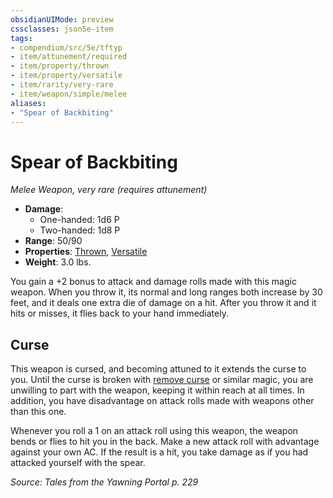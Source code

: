 ```yaml
---
obsidianUIMode: preview
cssclasses: json5e-item
tags:
- compendium/src/5e/tftyp
- item/attunement/required
- item/property/thrown
- item/property/versatile
- item/rarity/very-rare
- item/weapon/simple/melee
aliases: 
- "Spear of Backbiting"
---
```

# Spear of Backbiting
*Melee Weapon, very rare (requires attunement)*  

- **Damage**:
  - One-handed: 1d6 P
  - Two-handed: 1d8 P
- **Range**: 50/90
- **Properties**: [Thrown](/compendium/rules/item-properties.md#Thrown), [Versatile](/compendium/rules/item-properties.md#Versatile)
- **Weight**: 3.0 lbs.

You gain a +2 bonus to attack and damage rolls made with this magic weapon. When you throw it, its normal and long ranges both increase by 30 feet, and it deals one extra die of damage on a hit. After you throw it and it hits or misses, it flies back to your hand immediately.

## Curse

This weapon is cursed, and becoming attuned to it extends the curse to you. Until the curse is broken with [remove curse](/compendium/spells/remove-curse.md) or similar magic, you are unwilling to part with the weapon, keeping it within reach at all times. In addition, you have disadvantage on attack rolls made with weapons other than this one.

Whenever you roll a 1 on an attack roll using this weapon, the weapon bends or flies to hit you in the back. Make a new attack roll with advantage against your own AC. If the result is a hit, you take damage as if you had attacked yourself with the spear.

*Source: Tales from the Yawning Portal p. 229*